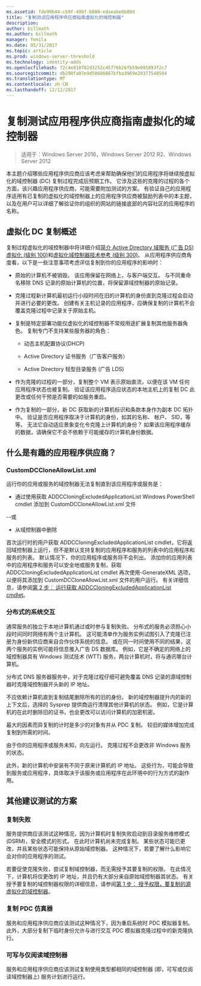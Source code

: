 ```yaml
---
ms.assetid: fde99b44-cb9f-49bf-b888-edaeabe6b88d
title: "复制测试应用程序供应商指南虚拟化的域控制器"
description: 
author: billmath
ms.author: billmath
manager: femila
ms.date: 05/31/2017
ms.topic: article
ms.prod: windows-server-threshold
ms.technology: identity-adds
ms.openlocfilehash: 72c4e818f82d3252c45776b26fb59e095893f2c7
ms.sourcegitcommit: db290fa07e9d50686667bfba3969e20377548504
ms.translationtype: MT
ms.contentlocale: zh-CN
ms.lasthandoff: 12/12/2017
---
```

# <a name="virtualized-domain-controller-cloning-test-guidance-for-application-vendors"></a>复制测试应用程序供应商指南虚拟化的域控制器

>适用于：Windows Server 2016，Windows Server 2012 R2、Windows Server 2012

本主题介绍哪些应用程序供应商应该考虑来帮助确保他们的应用程序将继续按虚拟化的域控制器 (DC) 复制过程完成后预期工作。 它涉及这些的克隆的过程的各个方面，该兴趣应用程序供应商，可能需要附加测试的方案。 有验证自己的应用程序适用有已复制的虚拟化的域控制器上的应用程序供应商被鼓励列表中的本主题，以及在用户可以详细了解验证你的组织的网站的链接底部的内容社区的应用程序的名称。  
  
## <a name="overview-of-virtualized-dc-cloning"></a>虚拟化 DC 复制概述  
复制过程虚拟化的域控制器中将详细介绍[简介 Active Directory 域服务 (广告 DS) 虚拟化 (级别 100)](https://technet.microsoft.com/library/hh831734.aspx)和[虚拟化域控制器技术参考 (级别 300)](https://technet.microsoft.com/library/jj574214.aspx)。 从应用程序供应商角度看，以下是一些注意事项考虑评估复制到你的应用程序的影响时：  
  
-   原始的计算机不被销毁。 该应用保留在网络上，与客户端交互。 与不同重命名移除 DNS 记录的原始计算机的位置，将保留源域控制器的原始记录。  
  
-   克隆过程新计算机最初运行小段时间在旧的计算机的身份直到克隆过程会启动并进行必要的更改。 创建有关主机记录的应用程序，应确保复制的计算机不会覆盖克隆过程中记录关于原始主机。  
  
-   复制是特定部署功能仅虚拟化的域控制器不常规用途扩展复制其他服务器角色。 复制专门不支持某些服务器的角色：  
  
    -   动态主机配置协议(DHCP)  
  
    -   Active Directory 证书服务（广告客户服务）  
  
    -   Active Directory 轻型目录服务 (广告 LDS)  
  
-   作为克隆的过程的一部分，复制整个 VM 表示原始直流，以便在该 VM 任何应用程序状态也被复制。 验证该应用程序适应状态的本地主机上的复制 DC 此更改或任何干预是否需要的如服务重启。  
  
-   作为复制的一部分，新 DC 获取新的计算机标识和条款本身作为副本 DC 拓扑中。 验证是否应用程序取决于计算机的身份，如其的名称、 帐户、 SID，等等。 无法它自动适应景象变化令克隆上计算机的身份？ 如果该应用程序缓存的数据，请确保它不会不依赖于可能缓存的计算机身份数据。  
  
## <a name="what-is-interesting-for-application-vendors"></a>什么是有趣的应用程序供应商？  
  
### <a name="customdccloneallowlistxml"></a>CustomDCCloneAllowList.xml  
运行你的应用或服务的域控制器无法复制直到该应用程序或服务是：  
  
-   通过使用获取 ADDCCloningExcludedApplicationList Windows PowerShell cmdlet 添加到 CustomDCCloneAllowList.xml 文件  
  
--或  
  
-   从域控制器中删除  
  
首次运行时的用户获取 ADDCCloningExcludedApplicationList cmdlet，它将返回域控制器上运行，但不是默认支持复制的应用程序和服务的列表中的应用程序和服务的列表。 默认情况下，你的应用程序或服务将不会列出。 添加你的应用列表中的应用程序和服务可以安全地或服务复制，获取 ADDCCloningExcludedApplicationList cmdlet 再次使用-GenerateXML 选项，以便将其添加到 CustomDCCloneAllowList.xml 文件的用户运行。 有关详细信息，请参阅[第 2 步： 运行获取 ADDCCloningExcludedApplicationList cmdlet](https://technet.microsoft.com/library/hh831734.aspx#bkmk6_run_get_addccloningexcludedapplicationlist_cmdlet)。  
  
### <a name="distributed-system-interactions"></a>分布式的系统交互  
通常服务的独立于本地计算机通过或时参与复制失败。 分布式的服务必须担心小段时间同时网络有两个主计算机。 这可能清单作为服务实例试图引入了克隆已注册为身份新供应商来自合作伙伴系统的信息。 或在同一时间使用不同的结果，这两个服务的实例可能将信息推入广告 DS 数据库。 例如，它是不确定的网络上的域控制器具有 Windows 测试技术 (WTT) 服务，两台计算机时，将与通讯哪台计算机。  
  
分布式 DNS 服务器服务中，对于克隆过程仔细可避免覆盖 DNS 记录的源域控制器时克隆域控制器开头新的 IP 地址。  
  
不应依赖计算机直到复制结尾删除所有的旧的身份。 新的域控制器提升内的新的上下文后，选择的 Sysprep 提供商运行清理其他计算机的状态。 例如，它是计算机的在此时删除旧的证书，也会更改可以访问计算机的加密机密。  
  
最大的因素而异复制的计时是多少的对象有并从 PDC 复制。 较旧的媒体增加完成复制到所需的时间。  
  
由于你的应用程序或服务未知，向左运行。 克隆过程不会更改非 Windows 服务的状态。  
  
此外，新的计算机中安装有不同于原来计算机的 IP 地址。 这些行为，可能会导致到服务或应用程序，具体取决于该服务或应用程序在此环境中的行为方式的副作用。  
  
## <a name="additional-scenarios-suggested-for-testing"></a>其他建议测试的方案  
  
### <a name="cloning-failure"></a>复制失败  
服务提供商应该测试这种情况，因为计算机时复制失败启动到目录服务维修模式 (DSRM)，安全模式的形式。 在此时计算机尚未完成复制。 某些状态可能已更改，并且某些状态可能保持从原始域控制器。 这种情况下，若要了解什么影响它会对你的应用程序的测试。  
  
若要促使克隆失败，尝试复制域控制器，而无需授予其要复制的权限。 在此情况下，计算机将仅更改的 IP 地址，并且仍有大部分来自原始域控制器其状态。 有关授予要复制的域控制器权限的详细信息，请参阅[第 1 步： 授予权限，要复制的源虚拟化的域控制器](https://technet.microsoft.com/library/hh831734.aspx#bkmk4_grant_source)。  
  
### <a name="pdc-emulator-cloning"></a>复制 PDC 仿真器  
服务和应用程序供应商应该测试这种情况下，因为重启系统时 PDC 模拟器复制。 此外，大部分复制下临时身份允许与进行交互 PDC 模拟器克隆过程中的新克隆执行。  
  
### <a name="writable-versus-read-only-domain-controllers"></a>可写与仅阅读域控制器  
服务和应用程序供应商应该测试复制使用类型都相同的域控制器 (即，可写或仅阅读域控制器上) 服务计划进行运行。  
  


